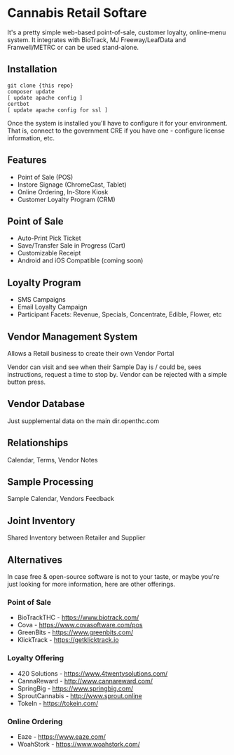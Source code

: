 # Cannabis Retail Softare

It's a pretty simple web-based point-of-sale, customer loyalty, online-menu system.
It integrates with BioTrack, MJ Freeway/LeafData and Franwell/METRC or can be used stand-alone.

## Installation

    git clone {this repo}
    composer update
    [ update apache config ]
    certbot
    [ update apache config for ssl ]

Once the system is installed you'll have to configure it for your environment.
That is, connect to the government CRE if you have one - configure license information, etc.


## Features

 * Point of Sale (POS)
 * Instore Signage (ChromeCast, Tablet)
 * Online Ordering, In-Store Kiosk
 * Customer Loyalty Program (CRM)


## Point of Sale

 * Auto-Print Pick Ticket
 * Save/Transfer Sale in Progress (Cart)
 * Customizable Receipt
 * Android and iOS Compatible (coming soon)


## Loyalty Program

 * SMS Campaigns
 * Email Loyalty Campaign
 * Participant Facets: Revenue, Specials, Concentrate, Edible, Flower, etc


## Vendor Management System

Allows a Retail business to create their own Vendor Portal

Vendor can visit and see when their Sample Day is / could be, sees instructions, request a time to stop by.
Vendor can be rejected with a simple button press.


## Vendor Database

Just supplemental data on the main dir.openthc.com


## Relationships

Calendar, Terms, Vendor Notes


## Sample Processing

Sample Calendar, Vendors Feedback


## Joint Inventory

Shared Inventory between Retailer and Supplier


## Alternatives

In case free & open-source software is not to your taste,
or maybe you're just looking for more information,
here are other offerings.


### Point of Sale

* BioTrackTHC - https://www.biotrack.com/
* Cova - https://www.covasoftware.com/pos
* GreenBits - https://www.greenbits.com/
* KlickTrack - https://getklicktrack.io


### Loyalty Offering

* 420 Solutions - https://www.4twentysolutions.com/
* CannaReward - http://www.cannareward.com/
* SpringBig - https://www.springbig.com/
* SproutCannabis - http://www.sprout.online
* TokeIn - https://tokein.com/


### Online Ordering

* Eaze - https://www.eaze.com/
* WoahStork - https://www.woahstork.com/
